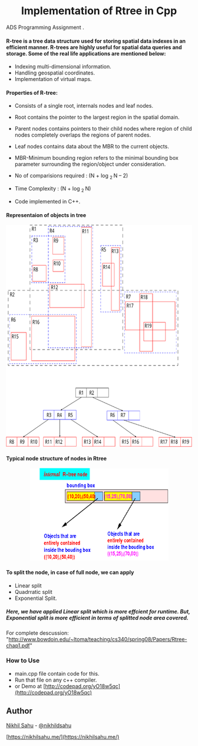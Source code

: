 <h1 align="center">Implementation of Rtree in Cpp</h1>
ADS Programming Assignment .

 ####  R-tree is a tree data structure used for storing spatial data indexes in an efficient manner. R-trees are highly useful for spatial data queries and storage. Some of the real life applications are mentioned below:
  - Indexing multi-dimensional information.
  - Handling geospatial coordinates.
  - Implementation of virtual maps.

 ####  Properties of R-tree:
  - Consists of a single root, internals nodes and leaf nodes.
  - Root contains the pointer to the largest region in the spatial domain.
  - Parent nodes contains pointers to their child nodes where region of child nodes completely overlaps the regions of parent nodes.
  - Leaf nodes contains data about the MBR to the current objects.
  - MBR-Minimum bounding region refers to the minimal bounding box parameter surrounding the region/object under consideration.

  - No of comparisions required : (N + log <sub> 2 </sub> N – 2)
  - Time Complexity : (N + log <sub> 2 </sub> N)
  - Code implemented in C++.
 
 #### Representaion of objects in tree
  <p align="center">
  <img height=600px  src="./images/exapmle1.svg" >
  </p>
  
 #### Typical node structure of nodes in Rtree
  <p align="center">
  <img height=250px width=375  src="./images/nodestructure.png" >
  </p>
  
  #### To split the node, in case of full node, we can apply 
   - Linear split
   - Quadrratic split
   - Exponential Split.
  
  ##### Here, we have applied Linear split which is more effcient for runtime. But, Exponential split is more efficient in terms of     splitted node area covered.   
  For complete descussion: "http://www.bowdoin.edu/~ltoma/teaching/cs340/spring08/Papers/Rtree-chap1.pdf"
  
  
  
  ### How to Use
 -  main.cpp file contain code for this.
 -  Run that file on any c++ compiler.
 -  or Demo at [http://codepad.org/yO18w5qc](http://codepad.org/yO18w5qc)
 
## Author

[Nikhil Sahu](https://nikhilsahu.me/) - [@nikhildsahu](https://github.com/nikhildsahu) 

[https://nikhilsahu.me/](https://nikhilsahu.me/)
